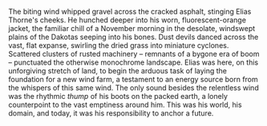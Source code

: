 The biting wind whipped gravel across the cracked asphalt, stinging Elias Thorne's cheeks.  He hunched deeper into his worn, fluorescent-orange jacket, the familiar chill of a November morning in the desolate, windswept plains of the Dakotas seeping into his bones.  Dust devils danced across the vast, flat expanse, swirling the dried grass into miniature cyclones.  Scattered clusters of rusted machinery – remnants of a bygone era of boom – punctuated the otherwise monochrome landscape.  Elias was here, on this unforgiving stretch of land, to begin the arduous task of laying the foundation for a new wind farm, a testament to an energy source born from the whispers of this same wind.  The only sound besides the relentless wind was the rhythmic *thump* of his boots on the packed earth, a lonely counterpoint to the vast emptiness around him.  This was his world, his domain, and today, it was his responsibility to anchor a future.
